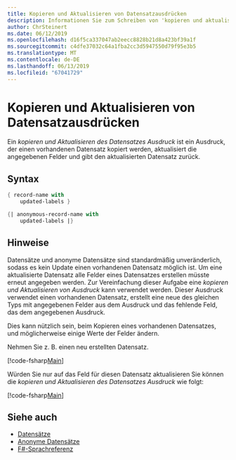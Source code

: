 ```yaml
---
title: Kopieren und Aktualisieren von Datensatzausdrücken
description: Informationen Sie zum Schreiben von 'kopieren und aktualisieren Ausdruck', die kopiert einen vorhandenen Datensatz "oder" anonyme Datensatz "," Updates Felder angegeben und gibt den aktualisierten Datensatz oder anonyme Datensatz zurück.
author: ChrSteinert
ms.date: 06/12/2019
ms.openlocfilehash: d16f5ca337047ab2eecc8828b21d8a423bf39a1f
ms.sourcegitcommit: c4dfe37032c64a1fba2cc3d5947550d79f95e3b5
ms.translationtype: MT
ms.contentlocale: de-DE
ms.lasthandoff: 06/13/2019
ms.locfileid: "67041729"
---
```

# <a name="copy-and-update-record-expressions"></a>Kopieren und Aktualisieren von Datensatzausdrücken

Ein *kopieren und Aktualisieren des Datensatzes Ausdruck* ist ein Ausdruck, der einen vorhandenen Datensatz kopiert werden, aktualisiert die angegebenen Felder und gibt den aktualisierten Datensatz zurück.

## <a name="syntax"></a>Syntax

```fsharp
{ record-name with
    updated-labels }

{| anonymous-record-name with
    updated-labels |}
```

## <a name="remarks"></a>Hinweise

Datensätze und anonyme Datensätze sind standardmäßig unveränderlich, sodass es kein Update einen vorhandenen Datensatz möglich ist. Um eine aktualisierte Datensatz alle Felder eines Datensatzes erstellen müsste erneut angegeben werden. Zur Vereinfachung dieser Aufgabe eine *kopieren und Aktualisieren von Ausdruck* kann verwendet werden. Dieser Ausdruck verwendet einen vorhandenen Datensatz, erstellt eine neue des gleichen Typs mit angegebenen Felder aus dem Ausdruck und das fehlende Feld, das dem angegebenen Ausdruck.

Dies kann nützlich sein, beim Kopieren eines vorhandenen Datensatzes, und möglicherweise einige Werte der Felder ändern.

Nehmen Sie z. B. einen neu erstellten Datensatz.

[!code-fsharp[Main](../../../samples/snippets/fsharp/lang-ref-1/snippet1905.fs)]

Würden Sie nur auf das Feld für diesen Datensatz aktualisieren Sie können die *kopieren und Aktualisieren des Datensatzes Ausdruck* wie folgt:

[!code-fsharp[Main](../../../samples/snippets/fsharp/lang-ref-1/snippet1906.fs)]

## <a name="see-also"></a>Siehe auch

- [Datensätze](records.md)
- [Anonyme Datensätze](anonymous-records.md)
- [F#-Sprachreferenz](index.md)
